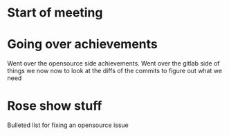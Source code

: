 # Start of meeting
# Going over achievements
Went over the opensource side achievements.
Went over the gitlab side of things we now now to look at the diffs of the commits to figure out what we need
# Rose show stuff
Bulleted list for fixing an opensource issue
